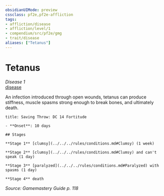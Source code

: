 ```yaml
---
obsidianUIMode: preview
cssclass: pf2e,pf2e-affliction
tags:
- affliction/disease
- affliction/level/1
- compendium/src/pf2e/gmg
- trait/disease
aliases: ["Tetanus"]
---
```

# Tetanus
*Disease 1*  
[disease](../../../rules/traits/disease.md)  

An infection introduced through open wounds, tetanus can produce stiffness, muscle spasms strong enough to break bones, and ultimately death.

```ad-inline-affliction
title: Saving Throw: DC 14 Fortitude

- **Onset**: 10 days

## Stages

**Stage 1** [clumsy](../../../rules/conditions.md#Clumsy) (1 week)

**Stage 2** [clumsy](../../../rules/conditions.md#Clumsy) and can't speak (1 day)

**Stage 3** [paralyzed](../../../rules/conditions.md#Paralyzed) with spasms (1 day)

**Stage 4** death
```

*Source: Gamemastery Guide p. 118*
